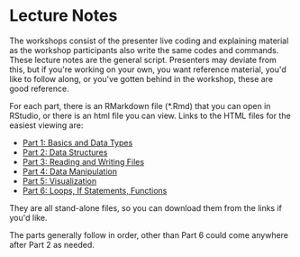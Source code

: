 # Lecture Notes

The workshops consist of the presenter live coding and explaining material as the workshop participants also write the same codes and commands.  These lecture notes are the general script.  Presenters may deviate from this, but if you're working on your own, you want reference material, you'd like to follow along, or you've gotten behind in the workshop, these are good reference.

For each part, there is an RMarkdown file (*.Rmd) that you can open in RStudio, or there is an html file you can view.  Links to the HTML files for the easiest viewing are:

* [Part 1: Basics and Data Types](https://nuitrcs.github.io/r_intro_june2018/corelecturenotes/part1_basics_and_datatypes.html)
* [Part 2: Data Structures](https://nuitrcs.github.io/r_intro_june2018/corelecturenotes/part2_data_structures.html)
* [Part 3: Reading and Writing Files](https://nuitrcs.github.io/r_intro_june2018/corelecturenotes/part3_reading_writing.html)
* [Part 4: Data Manipulation](https://nuitrcs.github.io/r_intro_june2018/corelecturenotes/part4_data_manipulation.html)
* [Part 5: Visualization](https://nuitrcs.github.io/r_intro_june2018/corelecturenotes/part5_visualization.html)
* [Part 6: Loops, If Statements, Functions](https://nuitrcs.github.io/r_intro_june2018/corelecturenotes/part6_loops_conditionals_functions.html)

They are all stand-alone files, so you can download them from the links if you'd like.

The parts generally follow in order, other than Part 6 could come anywhere after Part 2 as needed.